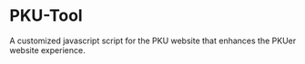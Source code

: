 # PKU-Tool
A customized javascript script for the PKU website that enhances the PKUer website experience.

